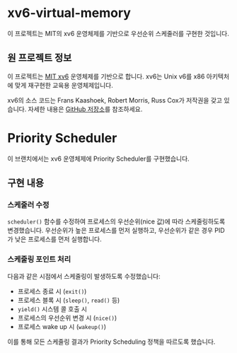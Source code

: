 # xv6-virtual-memory

이 프로젝트는 MIT의 xv6 운영체제를 기반으로 우선순위 스케줄러를 구현한 것입니다. 

## 원 프로젝트 정보

이 프로젝트는 [MIT xv6](https://pdos.csail.mit.edu/6.828/2022/xv6.html) 운영체제를 기반으로 합니다. xv6는 Unix v6를 x86 아키텍처에 맞게 재구현한 교육용 운영체제입니다. 

xv6의 소스 코드는 Frans Kaashoek, Robert Morris, Russ Cox가 저작권을 갖고 있습니다. 자세한 내용은 [GitHub 저장소](https://github.com/mit-pdos/xv6-riscv)를 참조하세요.

# Priority Scheduler

이 브랜치에서는 xv6 운영체제에 Priority Scheduler를 구현했습니다.

## 구현 내용

### 스케줄러 수정

`scheduler()` 함수를 수정하여 프로세스의 우선순위(nice 값)에 따라 스케줄링하도록 변경했습니다. 우선순위가 높은 프로세스를 먼저 실행하고, 우선순위가 같은 경우 PID가 낮은 프로세스를 먼저 실행합니다.

### 스케줄링 포인트 처리

다음과 같은 시점에서 스케줄링이 발생하도록 수정했습니다:
- 프로세스 종료 시 (`exit()`)
- 프로세스 블록 시 (`sleep()`, `read()` 등)
- `yield()` 시스템 콜 호출 시
- 프로세스의 우선순위 변경 시 (`nice()`)
- 프로세스 wake up 시 (`wakeup()`)

이를 통해 모든 스케줄링 결과가 Priority Scheduling 정책을 따르도록 했습니다.
